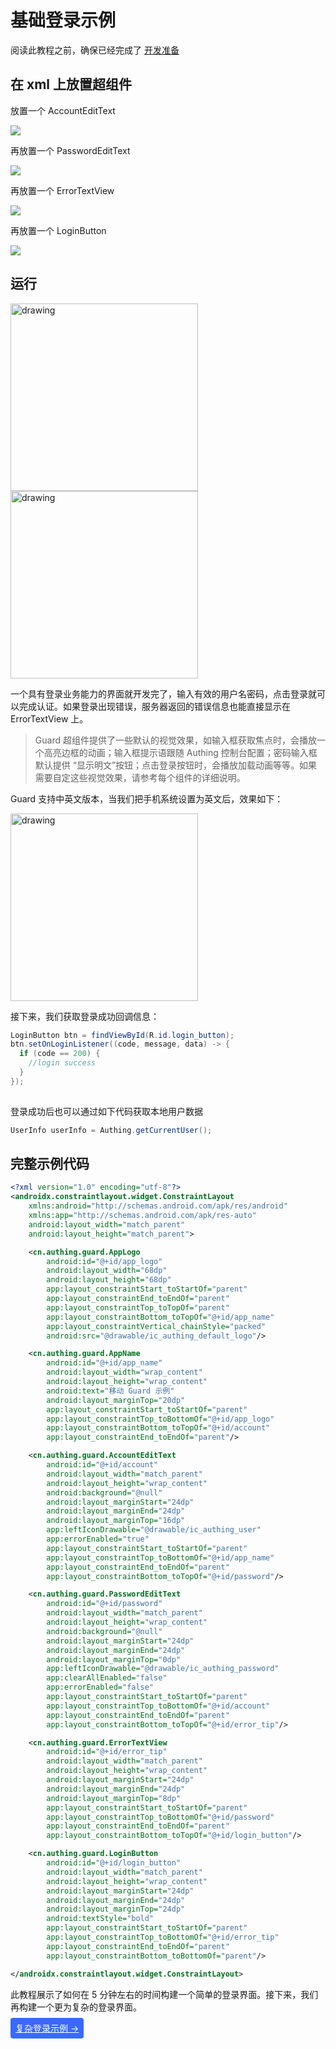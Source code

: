 # 基础登录示例

<LastUpdated/>

阅读此教程之前，确保已经完成了 [开发准备](/reference/sdk-for-android/develop.md)

## 在 xml 上放置超组件

放置一个 AccountEditText

![](./images/login_account.png)

再放置一个 PasswordEditText

![](./images/login_password.png)

再放置一个 ErrorTextView

![](./images/login_error_tips.png)

再放置一个 LoginButton

![](./images/login_login_button.png)

## 运行

<img src="./images/login_page.png" alt="drawing" width="300"/>

<img src="./images/login_failed.png" alt="drawing" width="300"/>



一个具有登录业务能力的界面就开发完了，输入有效的用户名密码，点击登录就可以完成认证。如果登录出现错误，服务器返回的错误信息也能直接显示在 ErrorTextView 上。

>Guard 超组件提供了一些默认的视觉效果，如输入框获取焦点时，会播放一个高亮边框的动画；输入框提示语跟随 Authing 控制台配置；密码输入框默认提供 “显示明文”按钮；点击登录按钮时，会播放加载动画等等。如果需要自定这些视觉效果，请参考每个组件的详细说明。



Guard 支持中英文版本，当我们把手机系统设置为英文后，效果如下：

<img src="./images/login_page_en.png" alt="drawing" width="300"/>

接下来，我们获取登录成功回调信息：

```java
LoginButton btn = findViewById(R.id.login_button);
btn.setOnLoginListener((code, message, data) -> {
  if (code == 200) {
    //login success
  }
});
        
```

登录成功后也可以通过如下代码获取本地用户数据

```java
UserInfo userInfo = Authing.getCurrentUser();
```

## 完整示例代码

```xml
<?xml version="1.0" encoding="utf-8"?>
<androidx.constraintlayout.widget.ConstraintLayout
    xmlns:android="http://schemas.android.com/apk/res/android"
    xmlns:app="http://schemas.android.com/apk/res-auto"
    android:layout_width="match_parent"
    android:layout_height="match_parent">

    <cn.authing.guard.AppLogo
        android:id="@+id/app_logo"
        android:layout_width="68dp"
        android:layout_height="68dp"
        app:layout_constraintStart_toStartOf="parent"
        app:layout_constraintEnd_toEndOf="parent"
        app:layout_constraintTop_toTopOf="parent"
        app:layout_constraintBottom_toTopOf="@+id/app_name"
        app:layout_constraintVertical_chainStyle="packed"
        android:src="@drawable/ic_authing_default_logo"/>

    <cn.authing.guard.AppName
        android:id="@+id/app_name"
        android:layout_width="wrap_content"
        android:layout_height="wrap_content"
        android:text="移动 Guard 示例"
        android:layout_marginTop="20dp"
        app:layout_constraintStart_toStartOf="parent"
        app:layout_constraintTop_toBottomOf="@+id/app_logo"
        app:layout_constraintBottom_toTopOf="@+id/account"
        app:layout_constraintEnd_toEndOf="parent"/>

    <cn.authing.guard.AccountEditText
        android:id="@+id/account"
        android:layout_width="match_parent"
        android:layout_height="wrap_content"
        android:background="@null"
        android:layout_marginStart="24dp"
        android:layout_marginEnd="24dp"
        android:layout_marginTop="16dp"
        app:leftIconDrawable="@drawable/ic_authing_user"
        app:errorEnabled="true"
        app:layout_constraintStart_toStartOf="parent"
        app:layout_constraintTop_toBottomOf="@+id/app_name"
        app:layout_constraintEnd_toEndOf="parent"
        app:layout_constraintBottom_toTopOf="@+id/password"/>

    <cn.authing.guard.PasswordEditText
        android:id="@+id/password"
        android:layout_width="match_parent"
        android:layout_height="wrap_content"
        android:background="@null"
        android:layout_marginStart="24dp"
        android:layout_marginEnd="24dp"
        android:layout_marginTop="0dp"
        app:leftIconDrawable="@drawable/ic_authing_password"
        app:clearAllEnabled="false"
        app:errorEnabled="false"
        app:layout_constraintStart_toStartOf="parent"
        app:layout_constraintTop_toBottomOf="@+id/account"
        app:layout_constraintEnd_toEndOf="parent"
        app:layout_constraintBottom_toTopOf="@+id/error_tip"/>

    <cn.authing.guard.ErrorTextView
        android:id="@+id/error_tip"
        android:layout_width="match_parent"
        android:layout_height="wrap_content"
        android:layout_marginStart="24dp"
        android:layout_marginEnd="24dp"
        android:layout_marginTop="8dp"
        app:layout_constraintStart_toStartOf="parent"
        app:layout_constraintTop_toBottomOf="@+id/password"
        app:layout_constraintEnd_toEndOf="parent"
        app:layout_constraintBottom_toTopOf="@+id/login_button"/>

    <cn.authing.guard.LoginButton
        android:id="@+id/login_button"
        android:layout_width="match_parent"
        android:layout_height="wrap_content"
        android:layout_marginStart="24dp"
        android:layout_marginEnd="24dp"
        android:layout_marginTop="24dp"
        android:textStyle="bold"
        app:layout_constraintStart_toStartOf="parent"
        app:layout_constraintTop_toBottomOf="@+id/error_tip"
        app:layout_constraintEnd_toEndOf="parent"
        app:layout_constraintBottom_toBottomOf="parent"/>

</androidx.constraintlayout.widget.ConstraintLayout>
```



此教程展示了如何在 5 分钟左右的时间构建一个简单的登录界面。接下来，我们再构建一个更为复杂的登录界面。




<span style="background-color: #396aff;a:link:color:#FFF;padding:8px;border-radius: 4px;"><a href="./advanced-login.html" style="color:#FFF;">复杂登录示例 →</a>
</span>

